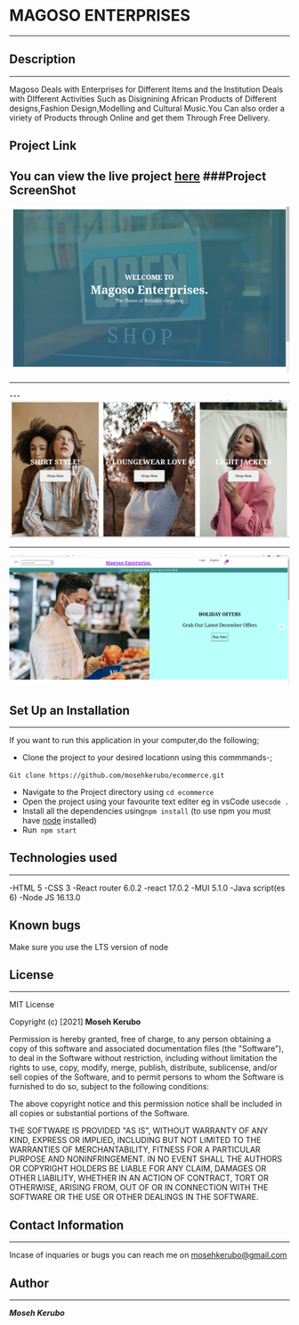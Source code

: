 # MAGOSO ENTERPRISES
---
## Description
***
Magoso Deals with Enterprises for Different Items and  the Institution  Deals with DIfferent Activities Such as Disignining African Products of Different designs,Fashion Design,Modelling and Cultural Music.You Can also order a viriety of Products through Online and get them Through Free Delivery.


## Project Link 


You can view the live project [here]()
###Project ScreenShot
---
![Website Top Section](./public/Images/eccomerce3.png)

---

---![Website Top Section](./public/Images/eccomerce2.png)

---

![Website Top Section](./public/Images/eccomerce1.png)

## Set Up an Installation
---
If you want to run this application in your computer,do the following;
- Clone the project to your desired locationn using this commmands-; 
 
 ```Git clone https://github.com/mosehkerubo/ecommerce.git```

 - Navigate to the Project directory using ```cd ecommerce```
 - Open the project using your favourite text editer eg in vsCode use```code .```
 - Install all the dependencies using```npm install``` (to use npm you must have [node](https://nodejs.org/en/) installed)
 - Run``` npm start```

 ## Technologies used
 ---
 -HTML 5
 -CSS 3
 -React router 6.0.2
 -react 17.0.2
 -MUI 5.1.0
 -Java script(es 6)
 -Node JS 16.13.0

 ## Known bugs
 Make sure you use the LTS version of node

 ## License
 ---

 
 MIT License

Copyright (c) [2021] **Moseh Kerubo**

Permission is hereby granted, free of charge, to any person obtaining a copy
of this software and associated documentation files (the "Software"), to deal
in the Software without restriction, including without limitation the rights
to use, copy, modify, merge, publish, distribute, sublicense, and/or sell
copies of the Software, and to permit persons to whom the Software is
furnished to do so, subject to the following conditions:

The above copyright notice and this permission notice shall be included in all
copies or substantial portions of the Software.

THE SOFTWARE IS PROVIDED "AS IS", WITHOUT WARRANTY OF ANY KIND, EXPRESS OR
IMPLIED, INCLUDING BUT NOT LIMITED TO THE WARRANTIES OF MERCHANTABILITY,
FITNESS FOR A PARTICULAR PURPOSE AND NONINFRINGEMENT. IN NO EVENT SHALL THE
AUTHORS OR COPYRIGHT HOLDERS BE LIABLE FOR ANY CLAIM, DAMAGES OR OTHER
LIABILITY, WHETHER IN AN ACTION OF CONTRACT, TORT OR OTHERWISE, ARISING FROM,
OUT OF OR IN CONNECTION WITH THE SOFTWARE OR THE USE OR OTHER DEALINGS IN THE
SOFTWARE.

## Contact Information
---
Incase of inquaries or bugs you can reach me on mosehkerubo@gmail.com

## Author
---
***Moseh Kerubo***



